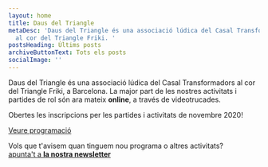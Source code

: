 ```yaml
---
layout: home
title: Daus del Triangle
metaDesc: 'Daus del Triangle és una associació lúdica del Casal Transformadors
  al cor del Triangle Friki. '
postsHeading: Últims posts
archiveButtonText: Tots els posts
socialImage: ''
---
```


Daus del Triangle és una associació lúdica del Casal Transformadors al cor del Triangle Friki, a Barcelona. La major part de les nostres activitats i partides de rol són ara mateix <strong>online</strong>, a través de videotrucades.

Obertes les inscripcions per les partides i activitats de novembre 2020!

<a href="/programacio" class="button">Veure programació</a>

Vols que t'avisem quan tinguem nou programa o altres activitats?<br><a href="http://eepurl.com/hdJv6f" target="_blank" class="simple-link">apunta't a <strong>la nostra newsletter</strong></a>

